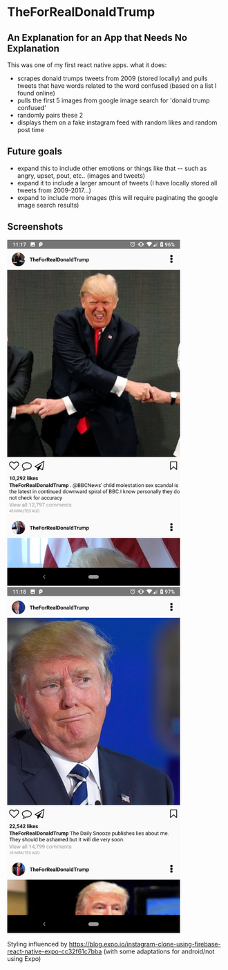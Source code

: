 # TheForRealDonaldTrump

## An Explanation for an App that Needs No Explanation

This was one of my first react native apps. what it does:

- scrapes donald trumps tweets from 2009 (stored locally) and pulls tweets that have words related to the word confused (based on a list I found online)
- pulls the first 5 images from google image search for 'donald trump confused'
- randomly pairs these 2
- displays them on a fake instagram feed with random likes and random post time


## Future goals
- expand this to include other emotions or things like that -- such as angry, upset, pout, etc.. (images and tweets) 
- expand it to include a larger amount of tweets (I have locally stored all tweets from 2009-2017...)
- expand to include more images (this will require paginating the google image search results)

## Screenshots

<img display='inline-block' src="https://github.com/pm0u/TheForRealDonaldTrump/blob/master/readmephotos/Screenshot_20190130-111745.png" width="400">
<img display='inline-block' src="https://github.com/pm0u/TheForRealDonaldTrump/blob/master/readmephotos/Screenshot_20190130-111859.png" width="400">

Styling influenced by https://blog.expo.io/instagram-clone-using-firebase-react-native-expo-cc32f61c7bba (with some adaptations for android/not using Expo)
